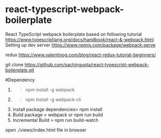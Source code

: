 # react-typescript-webpack-boilerplate
React TypeScript webpack boilerplate 
based on following tutorial https://www.typescriptlang.org/docs/handbook/react-&-webpack.html
Setting up dev server https://www.npmjs.com/package/webpack-serve

redux https://www.valentinog.com/blog/react-redux-tutorial-beginners/

git clone https://github.com/sachingupta/react-typescript-webpack-boilerplate.git

#Dependency
1. > npm install -g webpack
2. > npm install -g webpack-cli
3. install package dependencies> npm install
4. Build package > webpack or npm run build
5. Incremental Build > npm run build-watch

open ./views/index.html file in browser